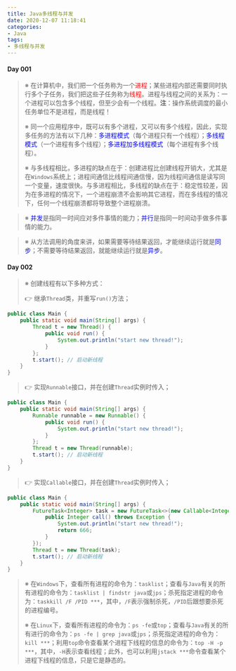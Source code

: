 ```yaml
---
title: Java多线程与并发
date: 2020-12-07 11:18:41
categories:
- Java
tags:
- 多线程与并发
---
```


#### Day 001

> <!-- Part 001 -->
>
> ※ 在计算机中，我们把一个任务称为一个<span style="color:red">进程</span>；某些进程内部还需要同时执行多个子任务，我们把这些子任务称为<span style="color:red">线程</span>。进程与线程之间的关系为：一个进程可以包含多个线程，但至少会有一个线程。**注**：操作系统调度的最小任务单位不是进程，而是线程！
>
> ※ 同一个应用程序中，既可以有多个进程，又可以有多个线程，因此，实现多任务的方法有以下几种：<span style="color:blue">多进程模式</span>（每个进程只有一个线程）；<span style="color:blue">多线程模式</span>（一个进程有多个线程）；<span style="color:blue">多进程加多线程模式</span>（每个进程有多个线程）。
>
> ※ 与多线程相比，多进程的缺点在于：创建进程比创建线程开销大，尤其是在`Windows`系统上；进程间通信比线程间通信慢，因为线程间通信是读写同一个变量，速度很快。与多进程相比，多线程的缺点在于：稳定性较差，因为在多进程的情况下，一个进程崩溃不会影响其它进程，而在多线程的情况下，任何一个线程崩溃都将导致整个进程崩溃。

> <!-- Part 002 -->
>
> ※ <span style="color:blue">并发</span>是指同一时间应对多件事情的能力；<span style="color:blue">并行</span>是指同一时间动手做多件事情的能力。

> <!-- Part 003 -->
>
> ※ 从方法调用的角度来讲，如果需要等待结果返回，才能继续运行就是<span style="color:blue">同步</span>；不需要等待结果返回，就能继续运行就是<span style="color:blue">异步</span>。

#### Day 002

> <!-- Part 001 -->
>
> ※ 创建线程有以下多种方式：
>
> 👉 继承`Thread`类，并重写`run()`方法；

```java
public class Main {
    public static void main(String[] args) {
        Thread t = new Thread() {
            public void run() {
                System.out.println("start new thread!");
            }
        };
        t.start(); // 启动新线程
    }
}
```

> 👉 实现`Runnable`接口，并在创建`Thread`实例时传入；

```java
public class Main {
    public static void main(String[] args) {
        Runnable runnable = new Runnable() {
            public void run() {
                System.out.println("start new thread!");
            }
        };
        Thread t = new Thread(runnable);
        t.start(); // 启动新线程
    }
}
```

> 👉 实现`Callable`接口，并在创建`Thread`实例时传入；

```java
public class Main {
    public static void main(String[] args) {
        FutureTask<Integer> task = new FutureTask<>(new Callable<Integer>() {
            public Integer call() throws Exception {
                System.out.println("start new thread!");
                return 666;
            }
        });
        Thread t = new Thread(task);
        t.start(); // 启动新线程
    }
}
```

> <!-- Part 002 -->
>
> ※ 在`Windows`下，查看所有进程的命令为：`tasklist`；查看与`Java`有关的所有进程的命令为：`tasklist | findstr java`或`jps`；杀死指定进程的命令为：`taskkill /F /PID ***`，其中，`/F`表示强制杀死，`/PID`后跟想要杀死的进程编号。
>
> ※ 在`Linux`下，查看所有进程的命令为：`ps -fe`或`top`；查看与`Java`有关的所有进行的命令为：`ps -fe | grep java`或`jps`；杀死指定进程的命令为：`kill ***`；利用`top`命令查看某个进程下线程的信息的命令为：`top -H -p ***`，其中，`-H`表示查看线程；此外，也可以利用`jstack ***`命令查看某个进程下线程的信息，只是它是静态的。

